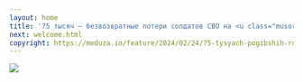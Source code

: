 ```yaml
---
layout: home
title: '75 тысяч — безвозвратные потери солдатов СВО на <u class="musor">войне</u> в Украине; 15 тысяч — безвозвратные потери "Ограниченного Контингента Советских Войск" в Афганистане'
next: welcome.html
copyright: https://meduza.io/feature/2024/02/24/75-tysyach-pogibshih-rossiyskih-soldat
---
```


[![](bucha.jpg)](Bucha.html)

